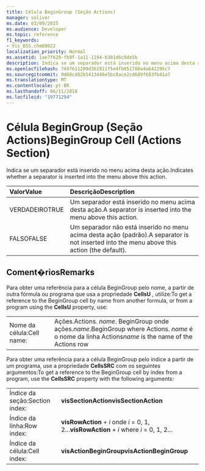 ```yaml
---
title: Célula BeginGroup (Seção Actions)
manager: soliver
ms.date: 03/09/2015
ms.audience: Developer
ms.topic: reference
f1_keywords:
- Vis_DSS.chm60022
localization_priority: Normal
ms.assetid: 1ae7f629-fb9f-1a11-1194-b381d6c9de5b
description: Indica se um separador está inserido no menu acima desta ação.
ms.openlocfilehash: 749f611209d362811f5e4fb051780a4a642295c7
ms.sourcegitcommit: 9d60cd82b5413446e5bc8ace2cd689f683fb41a7
ms.translationtype: MT
ms.contentlocale: pt-BR
ms.lasthandoff: 06/11/2018
ms.locfileid: "19771294"
---
```

# <a name="begingroup-cell-actions-section"></a><span data-ttu-id="2aebb-103">Célula BeginGroup (Seção Actions)</span><span class="sxs-lookup"><span data-stu-id="2aebb-103">BeginGroup Cell (Actions Section)</span></span>

<span data-ttu-id="2aebb-104">Indica se um separador está inserido no menu acima desta ação.</span><span class="sxs-lookup"><span data-stu-id="2aebb-104">Indicates whether a separator is inserted into the menu above this action.</span></span> 
  
|<span data-ttu-id="2aebb-105">**Valor**</span><span class="sxs-lookup"><span data-stu-id="2aebb-105">**Value**</span></span>|<span data-ttu-id="2aebb-106">**Descrição**</span><span class="sxs-lookup"><span data-stu-id="2aebb-106">**Description**</span></span>|
|:-----|:-----|
|<span data-ttu-id="2aebb-107">VERDADEIRO</span><span class="sxs-lookup"><span data-stu-id="2aebb-107">TRUE</span></span>  <br/> |<span data-ttu-id="2aebb-108">Um separador está inserido no menu acima desta ação.</span><span class="sxs-lookup"><span data-stu-id="2aebb-108">A separator is inserted into the menu above this action.</span></span>  <br/> |
|<span data-ttu-id="2aebb-109">FALSO</span><span class="sxs-lookup"><span data-stu-id="2aebb-109">FALSE</span></span>  <br/> |<span data-ttu-id="2aebb-110">Um separador não está inserido no menu acima desta ação (padrão).</span><span class="sxs-lookup"><span data-stu-id="2aebb-110">A separator is not inserted into the menu above this action (the default).</span></span>  <br/> |
   
## <a name="remarks"></a><span data-ttu-id="2aebb-111">Coment�rios</span><span class="sxs-lookup"><span data-stu-id="2aebb-111">Remarks</span></span>

<span data-ttu-id="2aebb-112">Para obter uma referência para a célula BeginGroup pelo nome, a partir de outra fórmula ou programa que usa a propriedade **CellsU** , utilize:</span><span class="sxs-lookup"><span data-stu-id="2aebb-112">To get a reference to the BeginGroup cell by name from another formula, or from a program using the **CellsU** property, use:</span></span> 
  
|||
|:-----|:-----|
|<span data-ttu-id="2aebb-113">Nome da célula:</span><span class="sxs-lookup"><span data-stu-id="2aebb-113">Cell name:</span></span>  <br/> |<span data-ttu-id="2aebb-114">Ações.</span><span class="sxs-lookup"><span data-stu-id="2aebb-114">Actions.</span></span> <span data-ttu-id="2aebb-115">*nome*. BeginGroup onde ações.</span><span class="sxs-lookup"><span data-stu-id="2aebb-115">*name*.BeginGroup where Actions.</span></span> <span data-ttu-id="2aebb-116">*nome* é o nome da linha Actions</span><span class="sxs-lookup"><span data-stu-id="2aebb-116">*name* is the name of the Actions row</span></span>  <br/> |
   
<span data-ttu-id="2aebb-117">Para obter uma referência para a célula BeginGroup pelo índice a partir de um programa, use a propriedade **CellsSRC** com os seguintes argumentos:</span><span class="sxs-lookup"><span data-stu-id="2aebb-117">To get a reference to the BeginGroup cell by index from a program, use the **CellsSRC** property with the following arguments:</span></span> 
  
|||
|:-----|:-----|
|<span data-ttu-id="2aebb-118">Índice da seção:</span><span class="sxs-lookup"><span data-stu-id="2aebb-118">Section index:</span></span>  <br/> |<span data-ttu-id="2aebb-119">**visSectionAction**</span><span class="sxs-lookup"><span data-stu-id="2aebb-119">**visSectionAction**</span></span> <br/> |
|<span data-ttu-id="2aebb-120">Índice da linha:</span><span class="sxs-lookup"><span data-stu-id="2aebb-120">Row index:</span></span>  <br/> |<span data-ttu-id="2aebb-121">**visRowAction** +  *i* onde *i* = 0, 1, 2...</span><span class="sxs-lookup"><span data-stu-id="2aebb-121">**visRowAction** +  *i*           where  *i*  = 0, 1, 2...</span></span>  <br/> |
|<span data-ttu-id="2aebb-122">Índice da célula:</span><span class="sxs-lookup"><span data-stu-id="2aebb-122">Cell index:</span></span>  <br/> |<span data-ttu-id="2aebb-123">**visActionBeginGroup**</span><span class="sxs-lookup"><span data-stu-id="2aebb-123">**visActionBeginGroup**</span></span> <br/> |
   

